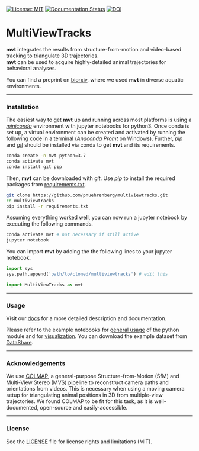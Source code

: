[![License: MIT](https://img.shields.io/badge/License-MIT-yellow.svg)](LICENSE) [![Documentation Status](https://readthedocs.org/projects/multiviewtracks/badge/?version=latest)](https://multiviewtracks.readthedocs.io/en/latest/?badge=latest) [![DOI](https://zenodo.org/badge/204022383.svg)](https://zenodo.org/badge/latestdoi/204022383)

# MultiViewTracks

**mvt** integrates the results from structure-from-motion and video-based tracking to triangulate 3D trajectories.  
**mvt** can be used to acquire highly-detailed animal trajectories for behavioral analyses.

You can find a preprint on [biorxiv](https://www.biorxiv.org/content/10.1101/571232v1), where we used **mvt** in diverse aquatic environments.

--------------

### Installation

The easiest way to get **mvt** up and running across most platforms is using a [*miniconda*](https://docs.conda.io/en/latest/miniconda.html) environment with jupyter notebooks for python3. Once conda is set up, a virtual environment can be created and activated by running the following code in a terminal (*Anaconda Promt* on Windows). Further, [*pip*](https://pypi.org/project/pip/) and [*git*](https://git-scm.com/) should be installed via conda to get **mvt** and its requirements.

```bash
conda create -n mvt python=3.7
conda activate mvt
conda install git pip
```

Then, **mvt** can be downloaded with *git*. Use *pip* to install the required packages from [requirements.txt](requirements.txt).

```bash
git clone https://github.com/pnuehrenberg/multiviewtracks.git
cd multiviewtracks
pip install -r requirements.txt
```

Assuming everything worked well, you can now run a jupyter notebook by executing the following commands.

```bash
conda activate mvt # not necessary if still active
jupyter notebook
```

You can import **mvt** by adding the the following lines to your jupyter notebook.

```python
import sys
sys.path.append('path/to/cloned/multiviewtracks') # edit this

import MultiViewTracks as mvt
```

--------------

### Usage

Visit our [docs](https://multiviewtracks.readthedocs.io) for a more detailed description and documentation.

Please refer to the example notebooks for [general usage](docs/examples/scene.ipynb) of the python module and for [visualization](docs/examples/visualization.ipynb). You can download the example dataset from [DataShare](https://datashare.mpcdf.mpg.de/s/WBi3T5Oh8QGjOQb).

--------------

### Acknowledgements

We use [COLMAP](https://colmap.github.io), a general-purpose Structure-from-Motion (SfM) and Multi-View Stereo (MVS) pipeline to reconstruct camera paths and orientations from videos. This is necessary when using a moving camera setup for triangulating animal positions in 3D from multiple-view trajectories. We found COLMAP to be fit for this task, as it is well-documented, open-source and easily-accessible.

--------------

### License

See the [LICENSE](LICENSE) file for license rights and limitations (MIT).
